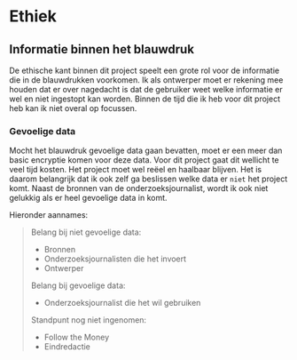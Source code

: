 # Ethiek

## Informatie binnen het blauwdruk
De ethische kant binnen dit project speelt een grote rol voor de informatie die in de blauwdrukken voorkomen. Ik als ontwerper moet er rekening mee houden dat er over nagedacht is dat de gebruiker weet welke informatie er wel en niet ingestopt kan worden. Binnen de tijd die ik heb voor dit project heb kan ik niet overal op focussen. 

### Gevoelige data
Mocht het blauwdruk gevoelige data gaan bevatten, moet er een meer dan basic encryptie komen voor deze data. Voor dit project gaat dit wellicht te veel tijd kosten. Het project moet wel reëel en haalbaar blijven. Het is daarom belangrijk dat ik ook zelf ga beslissen welke data er `niet` het project komt. Naast de bronnen van de onderzoeksjournalist, wordt ik ook niet gelukkig als er heel gevoelige data in komt.


Hieronder aannames:
> Belang bij niet gevoelige data:
> * Bronnen
> * Onderzoeksjournalisten die het invoert
> * Ontwerper
> 
> Belang bij gevoelige data:
> * Onderzoeksjournalist die het wil gebruiken
> 
> Standpunt nog niet ingenomen:
> * Follow the Money
> * Eindredactie